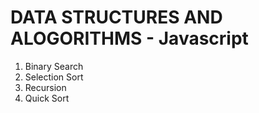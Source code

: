 # DATA STRUCTURES AND ALOGORITHMS - Javascript

1. Binary Search
2. Selection Sort
3. Recursion
4. Quick Sort

